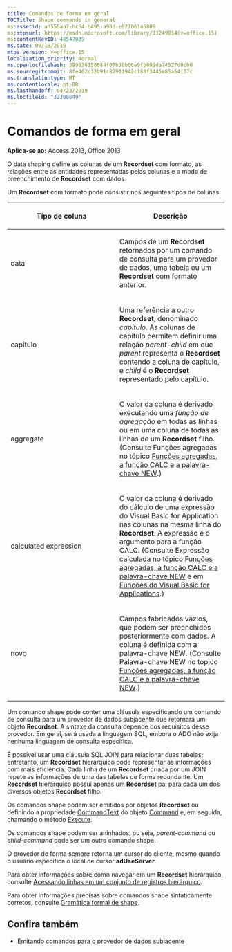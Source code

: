 ```yaml
---
title: Comandos de forma em geral
TOCTitle: Shape commands in general
ms:assetid: ad555aa7-bc64-b495-a98d-e927061a5809
ms:mtpsurl: https://msdn.microsoft.com/library/JJ249814(v=office.15)
ms:contentKeyID: 48547039
ms.date: 09/18/2015
mtps_version: v=office.15
localization_priority: Normal
ms.openlocfilehash: 399836158084f07b30b06a9fb099da74527d0cb0
ms.sourcegitcommit: 8fe462c32b91c87911942c188f3445e85a54137c
ms.translationtype: MT
ms.contentlocale: pt-BR
ms.lasthandoff: 04/23/2019
ms.locfileid: "32308649"
---
```

# <a name="shape-commands-in-general"></a>Comandos de forma em geral

**Aplica-se ao:** Access 2013, Office 2013

O data shaping define as colunas de um **Recordset** com formato, as relações entre as entidades representadas pelas colunas e o modo de preenchimento de **Recordset** com dados.

Um **Recordset** com formato pode consistir nos seguintes tipos de colunas.

<table>
<colgroup>
<col style="width: 50%" />
<col style="width: 50%" />
</colgroup>
<thead>
<tr class="header">
<th><p>Tipo de coluna</p></th>
<th><p>Descrição</p></th>
</tr>
</thead>
<tbody>
<tr class="odd">
<td><p>data</p></td>
<td><p>Campos de um <strong>Recordset</strong> retornados por um comando de consulta para um provedor de dados, uma tabela ou um <strong>Recordset</strong> com formato anterior.</p></td>
</tr>
<tr class="even">
<td><p>capítulo</p></td>
<td><p>Uma referência a outro <strong>Recordset</strong>, denominado <em>capítulo</em>. As colunas de capítulo permitem definir uma relação <em>parent-child</em> em que <em>parent</em> representa o <strong>Recordset</strong> contendo a coluna de capítulo, e <em>child</em> é o <strong>Recordset</strong> representado pelo capítulo.</p></td>
</tr>
<tr class="odd">
<td><p>aggregate</p></td>
<td><p>O valor da coluna é derivado executando uma <em>função de agregação</em> em todas as linhas ou em uma coluna de todas as linhas de um <strong>Recordset</strong> filho. (Consulte Funções agregadas no tópico <a href="aggregate-functions-the-calc-function-and-the-new-keyword.md">Funções agregadas, a função CALC e a palavra-chave NEW</a>.)</p></td>
</tr>
<tr class="even">
<td><p>calculated expression</p></td>
<td><p>O valor da coluna é derivado do cálculo de uma expressão do Visual Basic for Application nas colunas na mesma linha do <strong>Recordset</strong>. A expressão é o argumento para a função CALC. (Consulte Expressão calculada no tópico <a href="aggregate-functions-the-calc-function-and-the-new-keyword.md">Funções agregadas, a função CALC e a palavra-chave NEW</a> e em <a href="visual-basic-for-applications-functions.md">Funções do Visual Basic for Applications</a>.)</p></td>
</tr>
<tr class="odd">
<td><p>novo</p></td>
<td><p>Campos fabricados vazios, que podem ser preenchidos posteriormente com dados. A coluna é definida com a palavra-chave NEW. (Consulte Palavra-chave NEW no tópico <a href="aggregate-functions-the-calc-function-and-the-new-keyword.md">Funções agregadas, a função CALC e a palavra-chave NEW</a>.)</p></td>
</tr>
</tbody>
</table>


Um comando shape pode conter uma cláusula especificando um comando de consulta para um provedor de dados subjacente que retornará um objeto **Recordset**. A sintaxe da consulta depende dos requisitos desse provedor. Em geral, será usada a linguagem SQL, embora o ADO não exija nenhuma linguagem de consulta específica.

É possível usar uma cláusula SQL JOIN para relacionar duas tabelas; entretanto, um **Recordset** hierárquico pode representar as informações com mais eficiência. Cada linha de um **Recordset** criada por um JOIN repete as informações de uma das tabelas de forma redundante. Um **Recordset** hierárquico possui apenas um **Recordset** pai para cada um dos diversos objetos **Recordset** filho.

Os comandos shape podem ser emitidos por objetos **Recordset** ou definindo a propriedade [CommandText](commandtext-property-ado.md) do objeto [Command](command-object-ado.md) e, em seguida, chamando o método [Execute](https://docs.microsoft.com/office/vba/access/concepts/miscellaneous/execute-method-ado-command).

Os comandos shape podem ser aninhados, ou seja, *parent-command* ou *child-command* pode ser um outro comando shape.

O provedor de forma sempre retorna um cursor do cliente, mesmo quando o usuário especifica o local de cursor **adUseServer**.

Para obter informações sobre como navegar em um **Recordset** hierárquico, consulte [Acessando linhas em um conjunto de registros hierárquico](accessing-rows-in-a-hierarchical-recordset.md).

Para obter informações precisas sobre comandos shape sintaticamente corretos, consulte [Gramática formal de shape](formal-shape-grammar.md).

## <a name="see-also"></a>Confira também

- [Emitando comandos para o provedor de dados subjacente](issuing-commands-to-the-underlying-data-provider.md)

